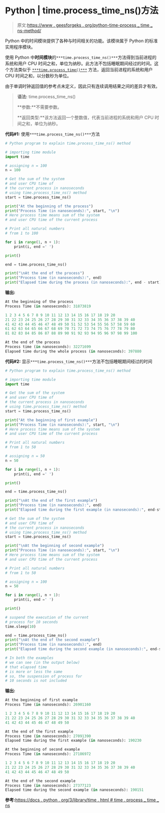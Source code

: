 # Python | time.process_time_ns()方法

> 原文:[https://www . geesforgeks . org/python-time-process _ time _ ns-method/](https://www.geeksforgeeks.org/python-time-process_time_ns-method/)

Python 中的时间模块提供了各种与时间相关的功能。该模块属于 Python 的标准实用程序模块。

使用 Python 中**时间模块**的`***time.process_time_ns()***`方法得到当前进程的系统和用户 CPU 时间之和，单位为纳秒。此方法不包括睡眠期间经过的时间。这个方法类似于 [`***time.process_time()***`](https://www.geeksforgeeks.org/time-process_time-function-in-python/) 方法，返回当前进程的系统和用户 CPU 时间之和，以分数秒为单位。

由于单调时钟返回值的参考点未定义，因此只有连续调用结果之间的差异才有效。

> **语法:** time.process_time_ns()
> 
> **参数:**不需要参数。
> 
> **返回类型:**该方法返回一个整数值，代表当前进程的系统和用户 CPU 时间之和，单位为纳秒。

**代码#1:** 使用`***time.process_time_ns()***`方法

```py
# Python program to explain time.process_time_ns() method

# importing time module
import time

# assigning n = 100  
n = 100 

# Get the sum of the system 
# and user CPU time of
# the current process in nanoseconds
# using time.process_time_ns() method
start = time.process_time_ns()  

print("At the beginning of the process")
print("Process Time (in nanoseconds):", start, "\n")
# Here process time means sum of the system
# and user CPU time of the current process

# Print all natural numbers
# from 1 to 100

for i in range(1, n + 1): 
    print(i, end =' ') 

print()  

end = time.process_time_ns() 

print("\nAt the end of the process")
print("Process time (in nanoseconds):", end)     
print("Elapsed time during the process (in nanoseconds):", end - start)  
```

**输出:**

```py
At the beginning of the process
Process Time (in nanoseconds): 31873819

1 2 3 4 5 6 7 8 9 10 11 12 13 14 15 16 17 18 19 20
21 22 23 24 25 26 27 28 29 30 31 32 33 34 35 36 37 38 39 40
41 42 43 44 45 46 47 48 49 50 51 52 53 54 55 56 57 58 59 60
61 62 63 64 65 66 67 68 69 70 71 72 73 74 75 76 77 78 79 80
81 82 83 84 85 86 87 88 89 90 91 92 93 94 95 96 97 98 99 100 

At the end of the process
Process time (in nanoseconds): 32271699
Elapsed time during the whole process (in nanoseconds): 397880

```

**代码#2:** 显示`***time.process_time_ns()***`方法不包括睡眠期间经过的时间

```py
# Python program to explain time.process_time_ns() method

# importing time module
import time

# Get the sum of the system 
# and user CPU time of
# the current process in nanoseconds
# using time.process_time_ns() method
start = time.process_time_ns()  

print("At the beginning of first example")
print("Process Time (in nanoseconds):", start, "\n")
# Here process time means sum of the system
# and user CPU time of the current process

# Print all natural numbers
# from 1 to 50

# assigning n = 50  
n = 50

for i in range(1, n + 1): 
    print(i, end =' ') 

print()  

end = time.process_time_ns()

print("\nAt the end of the first example")
print("Process time (in nanoseconds):", end)    
print("Elapsed time during the first example (in nanoseconds):", end-start) 

# Get the sum of the system 
# and user CPU time of
# the current process in nanoseconds
# using time.process_time_ns() method
start = time.process_time_ns()  

print("\nAt the beginning of second example")
print("Process Time (in nanoseconds):", start, "\n")
# Here process time means sum of the system
# and user CPU time of the current process

# Print all natural numbers
# from 1 to 50

# assigning n = 100  
n = 50

for i in range(1, n + 1): 
    print(i, end =' ') 

print()  

# suspend the execution of the current
# process for 10 seconds
time.sleep(10)

end = time.process_time_ns()
print("\nAt the end of the second example")
print("Process time (in nanoseconds):", end)    
print("Elapsed time during the second example (in nanoseconds):", end-start) 

# In both the examples 
# we can see (in the output below)
# that elapsed time 
# is more or less the same 
# so, the suspension of process for
# 10 seconds is not included
```

**输出:**

```py
At the beginning of first example
Process Time (in nanoseconds): 26901160

1 2 3 4 5 6 7 8 9 10 11 12 13 14 15 16 17 18 19 20
21 22 23 24 25 26 27 28 29 30 31 32 33 34 35 36 37 38 39 40
41 42 43 44 45 46 47 48 49 50 

At the end of the first example
Process time (in nanoseconds): 27091390
Elapsed time during the first example (in nanoseconds): 190230

At the beginning of second example
Process Time (in nanoseconds): 27186972

1 2 3 4 5 6 7 8 9 10 11 12 13 14 15 16 17 18 19 20
21 22 23 24 25 26 27 28 29 30 31 32 33 34 35 36 37 38 39 40
41 42 43 44 45 46 47 48 49 50 

At the end of the second example
Process time (in nanoseconds): 27377123
Elapsed time during the second example (in nanoseconds): 190151

```

**参考:**[https://docs . python . org/3/library/time . html # time . process _ time _ ns](https://docs.python.org/3/library/time.html#time.process_time_ns)